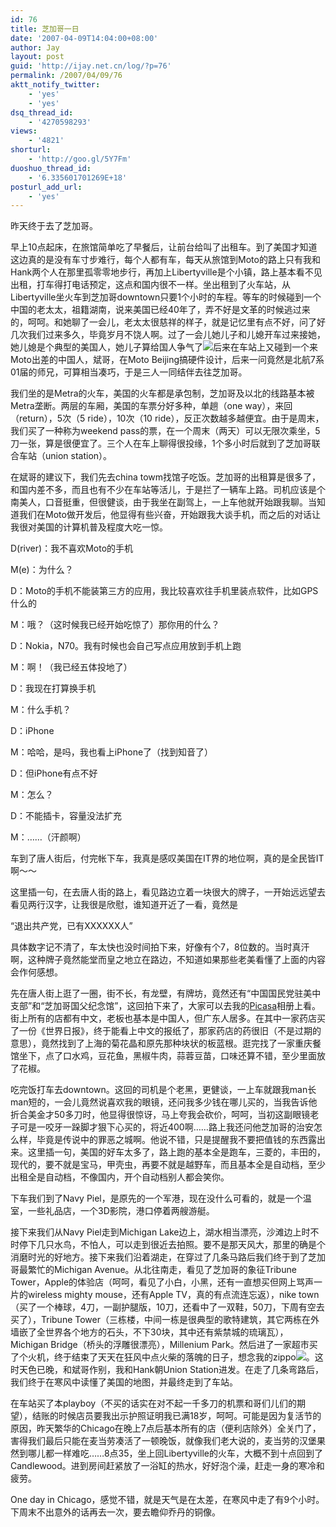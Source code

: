 ```yaml
---
id: 76
title: 芝加哥一日
date: '2007-04-09T14:04:00+08:00'
author: Jay
layout: post
guid: 'http://ijay.net.cn/log/?p=76'
permalink: /2007/04/09/76
aktt_notify_twitter:
    - 'yes'
    - 'yes'
dsq_thread_id:
    - '4270598293'
views:
    - '4821'
shorturl:
    - 'http://goo.gl/5Y7Fm'
duoshuo_thread_id:
    - '6.335601701269E+18'
posturl_add_url:
    - 'yes'
---
```


<p>昨天终于去了芝加哥。
</p><p>早上10点起床，在旅馆简单吃了早餐后，让前台给叫了出租车。到了美国才知道这边真的是没有车寸步难行，每个人都有车，每天从旅馆到Moto的路上只有我和Hank两个人在那里孤零零地步行，再加上Libertyville是个小镇，路上基本看不见出租，打车得打电话预定，这点和国内很不一样。坐出租到了火车站，从Libertyville坐火车到芝加哥downtown只要1个小时的车程。等车的时候碰到一个中国的老太太，祖籍湖南，说来美国已经40年了，弄不好是文革的时候逃过来的，呵呵。和她聊了一会儿，老太太很慈祥的样子，就是记忆里有点不好，问了好几次我们过来多久，毕竟岁月不饶人啊。过了一会儿她儿子和儿媳开车过来接她，她儿媳是个典型的美国人，她儿子算给国人争气了<img src="http://shared.live.com/VIf!VWmJbs6tK-ObyYk28Q/emoticons/smile_shades.gif" />后来在车站上又碰到一个来Moto出差的中国人，斌哥，在Moto Beijing搞硬件设计，后来一问竟然是北航7系01届的师兄，可算相当凑巧，于是三人一同结伴去往芝加哥。
</p><p>我们坐的是Metra的火车，美国的火车都是承包制，芝加哥及以北的线路基本被Metra垄断。两层的车厢，美国的车票分好多种，单趟（one way），来回（return），5次（5 ride），10次（10 ride），反正次数越多越便宜。由于是周末，我们买了一种称为weekend pass的票，在一个周末（两天）可以无限次乘坐，5刀一张，算是很便宜了。三个人在车上聊得很投缘，1个多小时后就到了芝加哥联合车站（union station）。
</p><p>在斌哥的建议下，我们先去china towm找馆子吃饭。芝加哥的出租算是很多了，和国内差不多，而且也有不少在车站等活儿，于是拦了一辆车上路。司机应该是个南美人，口音挺重，但很健谈，由于我坐在副驾上，一上车他就开始跟我聊。当知道我们在Moto做开发后，他显得有些兴奋，开始跟我大谈手机，而之后的对话让我很对美国的计算机普及程度大吃一惊。
</p><p>D(river)：我不喜欢Moto的手机
</p><p>M(e)：为什么？
</p><p>D：Moto的手机不能装第三方的应用，我比较喜欢往手机里装点软件，比如GPS什么的
</p><p>M：哦？（这时候我已经开始吃惊了）那你用的什么？
</p><p>D：Nokia，N70。我有时候也会自己写点应用放到手机上跑
</p><p>M：啊！（我已经五体投地了）
</p><p>D：我现在打算换手机
</p><p>M：什么手机？
</p><p>D：iPhone
</p><p>M：哈哈，是吗，我也看上iPhone了（找到知音了）
</p><p>D：但iPhone有点不好
</p><p>M：怎么？
</p><p>D：不能插卡，容量没法扩充
</p><p>M：……（汗颜啊）
</p><p>车到了唐人街后，付完帐下车，我真是感叹美国在IT界的地位啊，真的是全民皆IT啊～～
</p><p>这里插一句，在去唐人街的路上，看见路边立着一块很大的牌子，一开始远远望去看见两行汉字，让我很是欣慰，谁知道开近了一看，竟然是
</p><p>“退出共产党，已有XXXXXX人”
</p><p>具体数字记不清了，车太快也没时间拍下来，好像有个7，8位数的。当时真汗啊，这种牌子竟然能堂而皇之地立在路边，不知道如果那些老美看懂了上面的内容会作何感想。
</p><p>先在唐人街上逛了一圈，街不长，有龙壁，有牌坊，竟然还有“中国国民党驻美中支部”和“芝加哥国父纪念馆”，这回拍下来了，大家可以去我的<a href="http://picasaweb.google.com/109112212852749965289?gsessionid=hyw3jZoGvw9CYbnCmhJXFA">Picasa</a>相册上看。街上所有的店都有中文，老板也基本是中国人，但广东人居多。在其中一家药店买了一份《世界日报》，终于能看上中文的报纸了，那家药店的药很旧（不是过期的意思），竟然找到了上海的菊花晶和原先那种块状的板蓝根。逛完找了一家重庆餐馆坐下，点了口水鸡，豆花鱼，黑椒牛肉，蒜蓉豆苗，口味还算不错，至少里面放了花椒。
</p><p>吃完饭打车去downtown。这回的司机是个老黑，更健谈，一上车就跟我man长man短的，一会儿竟然说喜欢我的眼镜，还问我多少钱在哪儿买的，当我告诉他折合美金才50多刀时，他显得很惊讶，马上夸我会砍价，呵呵，当初这副眼镜老子可是一咬牙一跺脚才狠下心买的，将近400啊……路上我还问他芝加哥的治安怎么样，毕竟是传说中的罪恶之城啊。他说不错，只是提醒我不要把值钱的东西露出来。这里插一句，美国的好车太多了，路上跑的基本全是跑车，三菱的，丰田的，现代的，要不就是宝马，甲壳虫，再要不就是越野车，而且基本全是自动档，至少出租全是自动档，不像国内，开个自动档别人都会笑你。
</p><p>下车我们到了Navy Piel，是原先的一个军港，现在没什么可看的，就是一个温室，一些礼品店，一个3D影院，港口停着两艘游艇。
</p><p>接下来我们从Navy Piel走到Michigan Lake边上，湖水相当漂亮，沙滩边上时不时停下几只水鸟，不怕人，可以走到很近去拍照。要不是那天风大，那里的确是个消磨时光的好地方。接下来我们沿着湖走，在穿过了几条马路后我们终于到了芝加哥最繁忙的Michigan Avenue。从北往南走，看见了芝加哥的象征Tribune Tower，Apple的体验店（呵呵，看见了小白，小黑，还有一直想买但网上骂声一片的wireless mighty mouse，还有Apple TV，真的有点流连忘返），nike town（买了一个棒球，4刀，一副护腿版，10刀，还看中了一双鞋，50刀，下周有空去买了），Tribune Tower（三栋楼，中间一栋是很典型的歌特建筑，其它两栋在外墙嵌了全世界各个地方的石头，不下30块，其中还有紫禁城的琉璃瓦），Michigan Bridge（桥头的浮雕很漂亮），Millenium Park。然后进了一家超市买了个火机，终于结束了天天在狂风中点火柴的落魄的日子，想念我的zippo<img src="http://shared.live.com/VIf!VWmJbs6tK-ObyYk28Q/emoticons/smile_confused.gif" />。这时天色已晚，和斌哥作别，我和Hank朝Union Station进发。在走了几条弯路后，我们终于在寒风中读懂了美国的地图，并最终走到了车站。
</p><p>在车站买了本playboy（不买的话实在对不起一千多刀的机票和哥们儿们的期望），结账的时候店员要我出示护照证明我已满18岁，呵呵。可能是因为复活节的原因，昨天繁华的Chicago在晚上7点后基本所有的店（便利店除外）全关门了，害得我们最后只能在麦当劳凑活了一顿晚饭，就像我们老大说的，麦当劳的汉堡果然到哪儿都一样难吃……8点35，坐上回Libertyville的火车，大概不到十点回到了Candlewood。进到房间赶紧放了一浴缸的热水，好好泡个澡，赶走一身的寒冷和疲劳。
</p><p>One day in Chicago，感觉不错，就是天气是在太差，在寒风中走了有9个小时。下周末不出意外的话再去一次，要去瞻仰乔丹的铜像。</p>